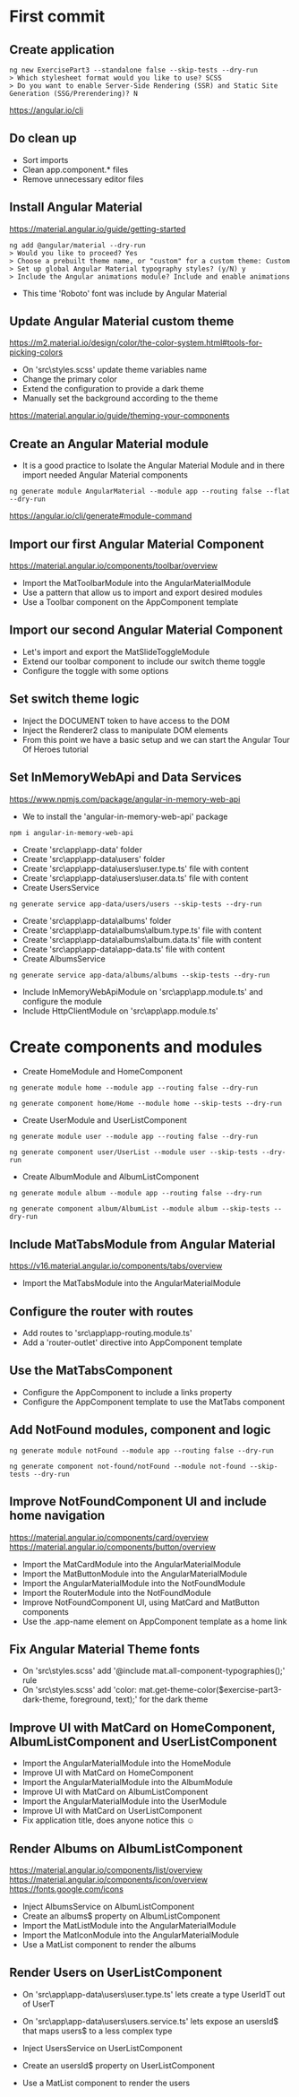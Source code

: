 # First commit

## Create application

```shell
ng new ExercisePart3 --standalone false --skip-tests --dry-run
> Which stylesheet format would you like to use? SCSS
> Do you want to enable Server-Side Rendering (SSR) and Static Site Generation (SSG/Prerendering)? N
```

https://angular.io/cli

## Do clean up

- Sort imports
- Clean app.component.\* files
- Remove unnecessary editor files

## Install Angular Material

https://material.angular.io/guide/getting-started

```shell
ng add @angular/material --dry-run
> Would you like to proceed? Yes
> Choose a prebuilt theme name, or "custom" for a custom theme: Custom
> Set up global Angular Material typography styles? (y/N) y
> Include the Angular animations module? Include and enable animations
```

- This time 'Roboto' font was include by Angular Material

## Update Angular Material custom theme

https://m2.material.io/design/color/the-color-system.html#tools-for-picking-colors

- On 'src\styles.scss' update theme variables name
- Change the primary color
- Extend the configuration to provide a dark theme
- Manually set the background according to the theme

https://material.angular.io/guide/theming-your-components

## Create an Angular Material module

- It is a good practice to Isolate the Angular Material Module and in there import needed Angular Material components

```shell
ng generate module AngularMaterial --module app --routing false --flat --dry-run
```

https://angular.io/cli/generate#module-command

## Import our first Angular Material Component

https://material.angular.io/components/toolbar/overview

- Import the MatToolbarModule into the AngularMaterialModule
- Use a pattern that allow us to import and export desired modules
- Use a Toolbar component on the AppComponent template

## Import our second Angular Material Component

- Let's import and export the MatSlideToggleModule
- Extend our toolbar component to include our switch theme toggle
- Configure the toggle with some options

## Set switch theme logic

- Inject the DOCUMENT token to have access to the DOM
- Inject the Renderer2 class to manipulate DOM elements
- From this point we have a basic setup and we can start the Angular Tour Of Heroes tutorial

## Set InMemoryWebApi and Data Services

https://www.npmjs.com/package/angular-in-memory-web-api

- We to install the 'angular-in-memory-web-api' package

```shell
npm i angular-in-memory-web-api
```

- Create 'src\app\app-data' folder
- Create 'src\app\app-data\users' folder
- Create 'src\app\app-data\users\user.type.ts' file with content
- Create 'src\app\app-data\users\user.data.ts' file with content
- Create UsersService

```shell
ng generate service app-data/users/users --skip-tests --dry-run
```

- Create 'src\app\app-data\albums' folder
- Create 'src\app\app-data\albums\album.type.ts' file with content
- Create 'src\app\app-data\albums\album.data.ts' file with content
- Create 'src\app\app-data\app-data.ts' file with content
- Create AlbumsService

```shell
ng generate service app-data/albums/albums --skip-tests --dry-run
```

- Include InMemoryWebApiModule on 'src\app\app.module.ts' and configure the module
- Include HttpClientModule on 'src\app\app.module.ts'

# Create components and modules

- Create HomeModule and HomeComponent

```shell
ng generate module home --module app --routing false --dry-run

ng generate component home/Home --module home --skip-tests --dry-run
```

- Create UserModule and UserListComponent

```shell
ng generate module user --module app --routing false --dry-run

ng generate component user/UserList --module user --skip-tests --dry-run
```

- Create AlbumModule and AlbumListComponent

```shell
ng generate module album --module app --routing false --dry-run

ng generate component album/AlbumList --module album --skip-tests --dry-run
```

## Include MatTabsModule from Angular Material

https://v16.material.angular.io/components/tabs/overview

- Import the MatTabsModule into the AngularMaterialModule

## Configure the router with routes

- Add routes to 'src\app\app-routing.module.ts'
- Add a 'router-outlet' directive into AppComponent template

## Use the MatTabsComponent

- Configure the AppComponent to include a links property
- Configure the AppComponent template to use the MatTabs component

## Add NotFound modules, component and logic

```shell
ng generate module notFound --module app --routing false --dry-run

ng generate component not-found/notFound --module not-found --skip-tests --dry-run
```

## Improve NotFoundComponent UI and include home navigation

https://material.angular.io/components/card/overview
https://material.angular.io/components/button/overview

- Import the MatCardModule into the AngularMaterialModule
- Import the MatButtonModule into the AngularMaterialModule
- Import the AngularMaterialModule into the NotFoundModule
- Import the RouterModule into the NotFoundModule
- Improve NotFoundComponent UI, using MatCard and MatButton components
- Use the .app-name element on AppComponent template as a home link

## Fix Angular Material Theme fonts

- On 'src\styles.scss' add '@include mat.all-component-typographies();' rule
- On 'src\styles.scss' add 'color: mat.get-theme-color($exercise-part3-dark-theme, foreground, text);' for the dark theme

## Improve UI with MatCard on HomeComponent, AlbumListComponent and UserListComponent

- Import the AngularMaterialModule into the HomeModule
- Improve UI with MatCard on HomeComponent
- Import the AngularMaterialModule into the AlbumModule
- Improve UI with MatCard on AlbumListComponent
- Import the AngularMaterialModule into the UserModule
- Improve UI with MatCard on UserListComponent
- Fix application title, does anyone notice this ☺

## Render Albums on AlbumListComponent

https://material.angular.io/components/list/overview
https://material.angular.io/components/icon/overview
https://fonts.google.com/icons

- Inject AlbumsService on AlbumListComponent
- Create an albums$ property on AlbumListComponent
- Import the MatListModule into the AngularMaterialModule
- Import the MatIconModule into the AngularMaterialModule
- Use a MatList component to render the albums

## Render Users on UserListComponent

- On 'src\app\app-data\users\user.type.ts' lets create a type UserIdT out of UserT
- On 'src\app\app-data\users\users.service.ts' lets expose an usersId$ that maps users$ to a less complex type

- Inject UsersService on UserListComponent
- Create an usersId$ property on UserListComponent
- Use a MatList component to render the users
